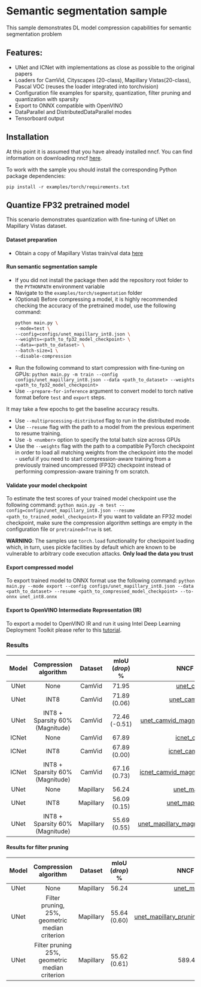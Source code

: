 # Semantic segmentation sample

This sample demonstrates DL model compression capabilities for semantic segmentation problem

## Features:

- UNet and ICNet with implementations as close as possible to the original papers
- Loaders for CamVid, Cityscapes (20-class), Mapillary Vistas(20-class), Pascal VOC (reuses the loader integrated into torchvision)
- Configuration file examples for sparsity, quantization, filter pruning and quantization with sparsity
- Export to ONNX compatible with OpenVINO
- DataParallel and DistributedDataParallel modes
- Tensorboard output

## Installation

At this point it is assumed that you have already installed nncf. You can find information on downloading nncf [here](https://github.com/openvinotoolkit/nncf#user-content-installation).

To work with the sample you should install the corresponding Python package dependencies:

```
pip install -r examples/torch/requirements.txt
```

## Quantize FP32 pretrained model

This scenario demonstrates quantization with fine-tuning of UNet on Mapillary Vistas dataset.

#### Dataset preparation

- Obtain a copy of Mapillary Vistas train/val data [here](https://www.mapillary.com/dataset/vistas/)

#### Run semantic segmentation sample

- If you did not install the package then add the repository root folder to the `PYTHONPATH` environment variable
- Navigate to the `examples/torch/segmentation` folder
- (Optional) Before compressing a model, it is highly recommended checking the accuracy of the pretrained model, use the following command:
  ```bash
  python main.py \
  --mode=test \
  --config=configs/unet_mapillary_int8.json \
  --weights=<path_to_fp32_model_checkpoint> \
  --data=<path_to_dataset> \
  --batch-size=1 \
  --disable-compression
  ```
- Run the following command to start compression with fine-tuning on GPUs:
  `python main.py -m train --config configs/unet_mapillary_int8.json --data <path_to_dataset> --weights <path_to_fp32_model_checkpoint>`
- Use `--prepare-for-inference` argument to convert model to torch native format before `test` and `export` steps.

It may take a few epochs to get the baseline accuracy results.

- Use `--multiprocessing-distributed` flag to run in the distributed mode.
- Use `--resume` flag with the path to a model from the previous experiment to resume training.
- Use `-b <number>` option to specify the total batch size across GPUs
- Use the `--weights` flag with the path to a compatible PyTorch checkpoint in order to load all matching weights from the checkpoint into the model - useful
  if you need to start compression-aware training from a previously trained uncompressed (FP32) checkpoint instead of performing compression-aware training fr
  om scratch.

#### Validate your model checkpoint

To estimate the test scores of your trained model checkpoint use the following command:
`python main.py -m test --config=configs/unet_mapillary_int8.json --resume <path_to_trained_model_checkpoint>`
If you want to validate an FP32 model checkpoint, make sure the compression algorithm settings are empty in the configuration file or `pretrained=True` is set.

**WARNING**: The samples use `torch.load` functionality for checkpoint loading which, in turn, uses pickle facilities by default which are known to be vulnerable to arbitrary code execution attacks. **Only load the data you trust**

#### Export compressed model

To export trained model to ONNX format use the following command:
`python main.py --mode export --config configs/unet_mapillary_int8.json --data <path_to_dataset> --resume <path_to_compressed_model_checkpoint> --to-onnx unet_int8.onnx`

#### Export to OpenVINO Intermediate Representation (IR)

To export a model to OpenVINO IR and run it using Intel Deep Learning Deployment Toolkit please refer to this [tutorial](https://software.intel.com/en-us/openvino-toolkit).

<a name="results"></a>
### Results

|Model|Compression algorithm|Dataset|mIoU (_drop_) %|NNCF config file|Checkpoint|
| :---: | :---: | :---: | :---: | :---: | :---: |
|UNet|None|CamVid|71.95|[unet_camvid.json](configs/unet_camvid.json)|[Link](https://storage.openvinotoolkit.org/repositories/nncf/models/develop/torch/unet_camvid)|
|UNet|INT8|CamVid|71.89 (0.06)|[unet_camvid_int8.json](configs/unet_camvid_int8.json)|[Link](https://storage.openvinotoolkit.org/repositories/nncf/models/develop/torch/unet_camvid_int8)|
|UNet|INT8 + Sparsity 60% (Magnitude)|CamVid|72.46 (-0.51)|[unet_camvid_magnitude_sparsity_int8.json](configs/unet_camvid_magnitude_sparsity_int8.json)|[Link](https://storage.openvinotoolkit.org/repositories/nncf/models/develop/torch/unet_camvid_magnitude_sparsity_int8)|
|ICNet|None|CamVid|67.89|[icnet_camvid.json](configs/icnet_camvid.json)|[Link](https://storage.openvinotoolkit.org/repositories/nncf/models/develop/torch/icnet_camvid)|
|ICNet|INT8|CamVid|67.89 (0.00)|[icnet_camvid_int8.json](configs/icnet_camvid_int8.json)|[Link](https://storage.openvinotoolkit.org/repositories/nncf/models/develop/torch/icnet_camvid_int8)|
|ICNet|INT8 + Sparsity 60% (Magnitude)|CamVid|67.16 (0.73)|[icnet_camvid_magnitude_sparsity_int8.json](configs/icnet_camvid_magnitude_sparsity_int8.json)|[Link](https://storage.openvinotoolkit.org/repositories/nncf/models/develop/torch/icnet_camvid_magnitude_sparsity_int8)|
|UNet|None|Mapillary|56.24|[unet_mapillary.json](configs/unet_mapillary.json)|[Link](https://storage.openvinotoolkit.org/repositories/nncf/models/develop/torch/unet_mapillary)|
|UNet|INT8|Mapillary|56.09 (0.15)|[unet_mapillary_int8.json](configs/unet_mapillary_int8.json)|[Link](https://storage.openvinotoolkit.org/repositories/nncf/models/develop/torch/unet_mapillary_int8)|
|UNet|INT8 + Sparsity 60% (Magnitude)|Mapillary|55.69 (0.55)|[unet_mapillary_magnitude_sparsity_int8.json](configs/unet_mapillary_magnitude_sparsity_int8.json)|[Link](https://storage.openvinotoolkit.org/repositories/nncf/models/develop/torch/unet_mapillary_magnitude_sparsity_int8)|


<a name="filter_pruning"></a>
#### Results for filter pruning
|Model|Compression algorithm|Dataset|mIoU (_drop_) %|NNCF config file|Checkpoint|
| :---: | :---: | :---: | :---: | :---: | :---: |
|UNet|None|Mapillary|56.24|[unet_mapillary.json](configs/unet_mapillary.json)|[Link](https://storage.openvinotoolkit.org/repositories/nncf/models/develop/torch/unet_mapillary)|
|UNet|Filter pruning, 25%, geometric median criterion|Mapillary|55.64 (0.60)|[unet_mapillary_pruning_geometric_median.json](configs/unet_mapillary_pruning_geometric_median.json)|[Link](https://storage.openvinotoolkit.org/repositories/nncf/models/develop/torch/unet_mapillary_pruning_geometric_median)|
|UNet|Filter pruning 25%,<br/>geometric median criterion|Mapillary|55.62 (0.61)|589.4 (67.36%)|18.6 (60.00%)|[Link](configs/unet_mapillary_pruning_geometric_median.json)|[Link](https://storage.openvinotoolkit.org/repositories/nncf/models/develop/torch/unet_mapillary_pruning_geometric_median.pth)|
